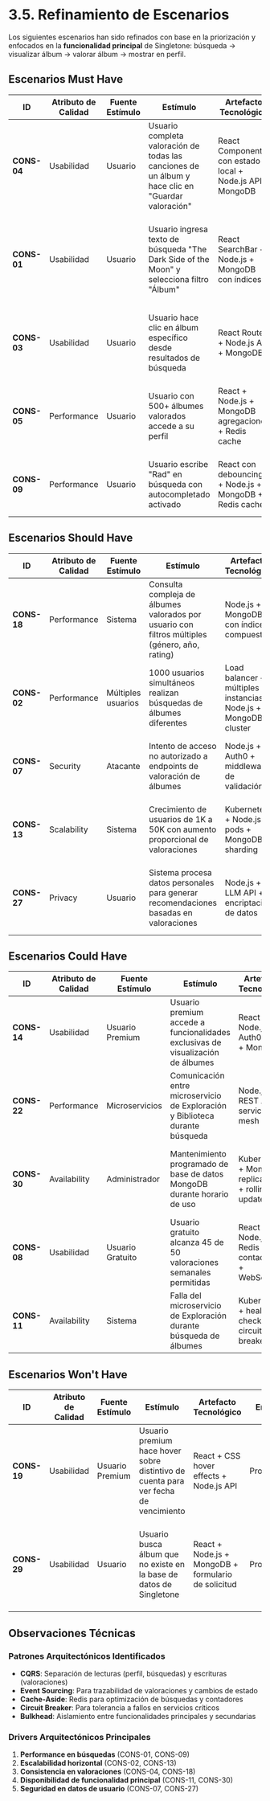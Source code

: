 # **3.5. Refinamiento de Escenarios**

Los siguientes escenarios han sido refinados con base en la priorización y enfocados en la **funcionalidad principal** de Singletone: búsqueda → visualizar álbum → valorar álbum → mostrar en perfil.

## **Escenarios Must Have**

| ID | Atributo de Calidad | Fuente Estímulo | Estímulo | Artefacto Tecnológico | Entorno | Respuesta del Sistema | Medida de Respuesta |
|----------|---------------------------|--------------------------|--------------------------------------------------------------------------|------------------------------------------------|--------------|---------------------------------------------------------------------------------------|------------------------------------------------------------------------------------|
| **CONS-04** | Usabilidad | Usuario | Usuario completa valoración de todas las canciones de un álbum y hace clic en "Guardar valoración" | React Component con estado local + Node.js API + MongoDB | Producción | Sistema habilita botón "Guardar", actualiza estadísticas del perfil y confirma guardado exitoso | Feedback visual en ≤500ms, actualización completa en ≤2s (P95) |
| **CONS-01** | Usabilidad | Usuario | Usuario ingresa texto de búsqueda "The Dark Side of the Moon" y selecciona filtro "Álbum" | React SearchBar + Node.js + MongoDB con índices | Producción | Sistema muestra resultados organizados por pestañas (Álbum, Artista, Usuario) con datos relevantes | Resultados visibles en ≤2s, máximo 20 resultados por pestaña |
| **CONS-03** | Usabilidad | Usuario | Usuario hace clic en álbum específico desde resultados de búsqueda | React Router + Node.js API + MongoDB | Producción | Sistema presenta vista detallada con portada, año, canciones, botón "Añadir a biblioteca" | Carga completa en ≤3s, todas las canciones visibles |
| **CONS-05** | Performance | Usuario | Usuario con 500+ álbumes valorados accede a su perfil | React + Node.js + MongoDB agregaciones + Redis cache | Producción | Perfil se carga con carruseles de álbumes ordenados por ponderación, estadísticas actualizadas | Carga inicial ≤4s, carruseles responsivos en ≤1s |
| **CONS-09** | Performance | Usuario | Usuario escribe "Rad" en búsqueda con autocompletado activado | React con debouncing + Node.js + MongoDB + Redis cache | Producción | Sistema muestra sugerencias de autocompletado y resultados paginados | Sugerencias en ≤1.5s, paginación fluida sin bloqueos |

## **Escenarios Should Have**

| ID | Atributo de Calidad | Fuente Estímulo | Estímulo | Artefacto Tecnológico | Entorno | Respuesta del Sistema | Medida de Respuesta |
|----------|---------------------------|--------------------------|--------------------------------------------------------------------------|------------------------------------------------|--------------|---------------------------------------------------------------------------------------|------------------------------------------------------------------------------------|
| **CONS-18** | Performance | Sistema | Consulta compleja de álbumes valorados por usuario con filtros múltiples (género, año, rating) | Node.js + MongoDB con índices compuestos | Producción | Sistema ejecuta consulta optimizada y retorna resultados paginados | Respuesta ≤3s para consultas complejas, índices utilizados eficientemente |
| **CONS-02** | Performance | Múltiples usuarios | 1000 usuarios simultáneos realizan búsquedas de álbumes diferentes | Load balancer + múltiples instancias Node.js + MongoDB cluster | Producción | Sistema mantiene tiempo de respuesta estable para todas las búsquedas | Tiempo de respuesta ≤3s para 95% de usuarios, sin degradación |
| **CONS-07** | Security | Atacante | Intento de acceso no autorizado a endpoints de valoración de álbumes | Node.js + Auth0 + middleware de validación | Producción | Sistema bloquea acceso, registra intento y retorna error 401/403 | Bloqueo inmediato, log de seguridad generado, no exposición de datos |
| **CONS-13** | Scalability | Sistema | Crecimiento de usuarios de 1K a 50K con aumento proporcional de valoraciones | Kubernetes + Node.js pods + MongoDB sharding | Producción | Sistema escala automáticamente agregando recursos según demanda | Auto-scaling en ≤5min, performance mantenido durante escalamiento |
| **CONS-27** | Privacy | Usuario | Sistema procesa datos personales para generar recomendaciones basadas en valoraciones | Node.js + LLM API + encriptación de datos | Producción | Procesamiento cumple GDPR, datos encriptados, sin exposición a terceros | Datos procesados de forma anónima, cumplimiento 100% regulaciones |

## **Escenarios Could Have**

| ID | Atributo de Calidad | Fuente Estímulo | Estímulo | Artefacto Tecnológico | Entorno | Respuesta del Sistema | Medida de Respuesta |
|----------|---------------------------|--------------------------|--------------------------------------------------------------------------|------------------------------------------------|--------------|---------------------------------------------------------------------------------------|------------------------------------------------------------------------------------|
| **CONS-14** | Usabilidad | Usuario Premium | Usuario premium accede a funcionalidades exclusivas de visualización de álbumes | React + Node.js + Auth0 roles + MongoDB | Producción | Sistema muestra vistas adicionales (AOTY, año valorado, género) exclusivas | Funciones premium visibles inmediatamente, diferenciación clara |
| **CONS-22** | Performance | Microservicios | Comunicación entre microservicio de Exploración y Biblioteca durante búsqueda | Node.js + REST APIs + service mesh | Producción | Comunicación eficiente entre servicios sin bloqueos | Latencia inter-servicios ≤100ms, sin timeouts |
| **CONS-30** | Availability | Administrador | Mantenimiento programado de base de datos MongoDB durante horario de uso | Kubernetes + MongoDB replica sets + rolling updates | Producción | Sistema mantiene disponibilidad usando réplicas, degradación mínima | Downtime ≤5min, funciones principales disponibles 99.9% |
| **CONS-08** | Usabilidad | Usuario Gratuito | Usuario gratuito alcanza 45 de 50 valoraciones semanales permitidas | React + Node.js + Redis contadores + WebSockets | Producción | Sistema notifica proactivamente límite próximo y bloquea al llegar a 50 | Notificación en tiempo real, bloqueo efectivo al límite |
| **CONS-11** | Availability | Sistema | Falla del microservicio de Exploración durante búsqueda de álbumes | Kubernetes + health checks + circuit breaker | Producción | Sistema activa mecanismo de recuperación y mantiene funciones básicas | Recuperación automática en ≤2min, funciones críticas operativas |

## **Escenarios Won't Have**

| ID | Atributo de Calidad | Fuente Estímulo | Estímulo | Artefacto Tecnológico | Entorno | Respuesta del Sistema | Medida de Respuesta |
|----------|---------------------------|--------------------------|--------------------------------------------------------------------------|------------------------------------------------|--------------|---------------------------------------------------------------------------------------|------------------------------------------------------------------------------------|
| **CONS-19** | Usabilidad | Usuario Premium | Usuario premium hace hover sobre distintivo de cuenta para ver fecha de vencimiento | React + CSS hover effects + Node.js API | Producción | Sistema muestra tooltip con información de suscripción | Tooltip visible en ≤200ms, información actualizada |
| **CONS-29** | Usabilidad | Usuario | Usuario busca álbum que no existe en la base de datos de Singletone | React + Node.js + MongoDB + formulario de solicitud | Producción | Sistema muestra mensaje de "no encontrado" y opción para solicitar agregado | Mensaje claro, formulario de solicitud disponible |

## **Observaciones Técnicas**

### **Patrones Arquitectónicos Identificados**
- **CQRS**: Separación de lecturas (perfil, búsquedas) y escrituras (valoraciones)
- **Event Sourcing**: Para trazabilidad de valoraciones y cambios de estado
- **Cache-Aside**: Redis para optimización de búsquedas y contadores
- **Circuit Breaker**: Para tolerancia a fallos en servicios críticos
- **Bulkhead**: Aislamiento entre funcionalidades principales y secundarias

### **Drivers Arquitectónicos Principales**
1. **Performance en búsquedas** (CONS-01, CONS-09)
2. **Escalabilidad horizontal** (CONS-02, CONS-13)  
3. **Consistencia en valoraciones** (CONS-04, CONS-18)
4. **Disponibilidad de funcionalidad principal** (CONS-11, CONS-30)
5. **Seguridad en datos de usuario** (CONS-07, CONS-27)